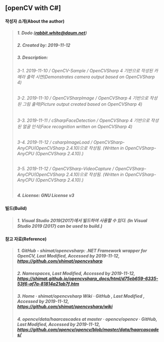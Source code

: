 ## [openCV with C#]

#### 작성자 소개(About the author)
> ##### 1. Dodo (rabbit.white@daum.net)
> ##### 2. Created by: 2019-11-12
> ##### 3. Description: 
> ###### 3-1. 2019-11-10 / OpenCV-Sample / OpenCVSharp 4 기반으로 작성된 카메라 출력 시연(Demonstrates camera output based on OpenCVSharp 4)
> ###### 3-2. 2019-11-10 / OpenCVSharpImage / OpenCVSharp 4 기반으로 작성된 그림 출력(Picture output created based on OpenCVSharp 4)
> ###### 3-3. 2019-11-11 / cSharpFaceDetection / OpenCVSharp 4 기반으로 작성된 얼굴 인식(Face recognition written on OpenCVSharp 4)
> ###### 3-4. 2019-11-12 / csharpImageLoad / OpenCVSharp-AnyCPU(OpenCVSharp 2.4.10)으로 작성됨. (Written in OpenCVSharp-AnyCPU (OpenCVSharp 2.4.10).)
> ###### 3-5. 2019-11-12 / OpenCVSharp-VideoCapture / OpenCVSharp-AnyCPU(OpenCVSharp 2.4.10)으로 작성됨. (Written in OpenCVSharp-AnyCPU (OpenCVSharp 2.4.10).)
> ##### 4. License: GNU License v3

#### 빌드(Build)
> ##### 1. Visual Studio 2019(2017)에서 빌드하여 사용할 수 있다. (In Visual Studio 2019 (2017) can be used to build.)

#### 참고 자료(Reference)
> ##### 1. GitHub - shimat/opencvsharp: .NET Framework wrapper for OpenCV, Last Modified, Accessed by 2019-11-12, https://github.com/shimat/opencvsharp
> ##### 2. Namespaces, Last Modified, Accessed by 2019-11-12, https://shimat.github.io/opencvsharp_docs/html/d75eb659-6335-53f6-af7a-81814a21ab7f.htm
> ##### 3. Home · shimat/opencvsharp Wiki · GitHub , Last Modified , Accessed by 2019-11-12, https://github.com/shimat/opencvsharp/wiki
> ##### 4. opencv/data/haarcascades at master · opencv/opencv · GitHub, Last Modified, Accessed by 2019-11-12, https://github.com/opencv/opencv/blob/master/data/haarcascades/
